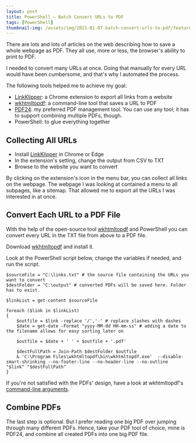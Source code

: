 ```yaml
---
layout: post
title: PowerShell – Batch Convert URLs to PDF
tags: [PowerShell]
thumbnail-img: /assets/img/2021-01-07-batch-convert-urls-to-pdf/featured.jpg
---
```

There are lots and lots of articles on the web describing how to save a whole webpage as PDF. They all use, more or less, the browser's ability to print to PDF. 

I needed to convert many URLs at once. Doing that manually for every URL would have been cumbersome, and that's why I automated the process.

The following tools helped me to achieve my goal:
- [LinkKlipper](http://www.codebox.in/products/linkklipper/): a Chrome extension to export all links from a website
- [wkhtmltopdf](https://wkhtmltopdf.org/): a command-line tool that saves a URL to PDF
- [PDF24](https://en.pdf24.org/): my preferred PDF management tool. You can use any tool; it has to support combining multiple PDFs, though.
- PowerShell: to glue everything together

## Collecting All URLs
- Install [LinkKlipper](http://www.codebox.in/products/linkklipper/) in Chrome or Edge
- In the extension's setting, change the output from CSV to TXT
- Browse to the website you want to convert

By clicking on the extension's icon in the menu bar, you can collect all links on the webpage. The webpage I was looking at contained a menu to all subpages, like a sitemap. That allowed me to export all the URLs I was interested in at once.

## Convert Each URL to a PDF File
With the help of the open-source tool [wkhtmltopdf](https://wkhtmltopdf.org/) and PowerShell you can convert every URL in the TXT file from above to a PDF file.

Download [wkhtmltopdf](https://wkhtmltopdf.org/) and install it.

Look at the PowerShell script below, change the variables if needed, and run the script.

```
$sourceFile = "C:\links.txt" # the source file containing the URLs you want to convert
$destFolder = "C:\output" # converted PDFs will be saved here. Folder has to exist.
 
$linkList = get-content $sourceFile
 
foreach ($link in $linkList)
{  
    $outfile = $link -replace '/','-' # replace slashes with dashes
    $date = get-date -Format "yyyy-MM-dd HH-mm-ss" # adding a date to the filename allows for easy sorting later on
    
    $outfile = $date + ' ' + $outfile + '.pdf'
    
    $destFullPath = Join-Path $destFolder $outfile
    & 'C:\Program Files\wkhtmltopdf\bin\wkhtmltopdf.exe'  --disable-smart-shrinking --no-footer-line --no-header-line --no-outline  "$link" "$destFullPath"
}
```

If you're not satisfied with the PDFs' design, have a look at wkhtmltopdf's [command-line arguments](https://wkhtmltopdf.org/usage/wkhtmltopdf.txt).

## Combine PDFs
The last step is optional. But I prefer reading one big PDF over jumping through many different PDFs. Hence, take your PDF tool of choice, mine is PDF24, and combine all created PDFs into one big PDF file.
